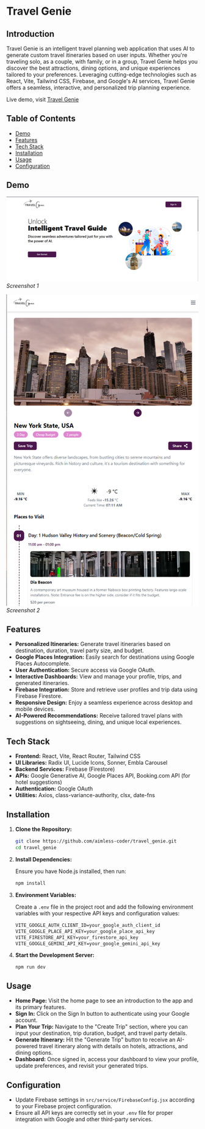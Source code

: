 # Travel Genie

## Introduction

Travel Genie is an intelligent travel planning web application that uses AI to generate custom travel itineraries based on user inputs. Whether you're traveling solo, as a couple, with family, or in a group, Travel Genie helps you discover the best attractions, dining options, and unique experiences tailored to your preferences. Leveraging cutting-edge technologies such as React, Vite, Tailwind CSS, Firebase, and Google's AI services, Travel Genie offers a seamless, interactive, and personalized trip planning experience.

Live demo, visit [Travel Genie](https://travel-genie-eight.vercel.app/)

## Table of Contents

- [Demo](#demo)
- [Features](#features)
- [Tech Stack](#tech-stack)
- [Installation](#installation)
- [Usage](#usage)
- [Configuration](#configuration)

## Demo

![Screenshot 1](./public/screenshot/demo1.png)
_Screenshot 1_

![Screenshot 2](./public/screenshot/demo2.png)
_Screenshot 2_

## Features

- **Personalized Itineraries:** Generate travel itineraries based on destination, duration, travel party size, and budget.
- **Google Places Integration:** Easily search for destinations using Google Places Autocomplete.
- **User Authentication:** Secure access via Google OAuth.
- **Interactive Dashboards:** View and manage your profile, trips, and generated itineraries.
- **Firebase Integration:** Store and retrieve user profiles and trip data using Firebase Firestore.
- **Responsive Design:** Enjoy a seamless experience across desktop and mobile devices.
- **AI-Powered Recommendations:** Receive tailored travel plans with suggestions on sightseeing, dining, and unique local experiences.

## Tech Stack

- **Frontend:** React, Vite, React Router, Tailwind CSS
- **UI Libraries:** Radix UI, Lucide Icons, Sonner, Embla Carousel
- **Backend Services:** Firebase (Firestore)
- **APIs:** Google Generative AI, Google Places API, Booking.com API (for hotel suggestions)
- **Authentication:** Google OAuth
- **Utilities:** Axios, class-variance-authority, clsx, date-fns

## Installation

1. **Clone the Repository:**

   ```bash
   git clone https://github.com/aimless-coder/travel_genie.git
   cd travel_genie
   ```

2. **Install Dependencies:**

   Ensure you have Node.js installed, then run:

   ```bash
   npm install
   ```

3. **Environment Variables:**

   Create a `.env` file in the project root and add the following environment variables with your respective API keys and configuration values:

   ```env
   VITE_GOOGLE_AUTH_CLIENT_ID=your_google_auth_client_id
   VITE_GOOGLE_PLACE_API_KEY=your_google_place_api_key
   VITE_FIRESTORE_API_KEY=your_firestore_api_key
   VITE_GOOGLE_GEMINI_API_KEY=your_google_gemini_api_key
   ```

4. **Start the Development Server:**

   ```bash
   npm run dev
   ```

## Usage

- **Home Page:** Visit the home page to see an introduction to the app and its primary features.
- **Sign In:** Click on the Sign In button to authenticate using your Google account.
- **Plan Your Trip:** Navigate to the "Create Trip" section, where you can input your destination, trip duration, budget, and travel party details.
- **Generate Itinerary:** Hit the "Generate Trip" button to receive an AI-powered travel itinerary along with details on hotels, attractions, and dining options.
- **Dashboard:** Once signed in, access your dashboard to view your profile, update preferences, and revisit your generated trips.

## Configuration

- Update Firebase settings in `src/service/FirebaseConfig.jsx` according to your Firebase project configuration.
- Ensure all API keys are correctly set in your `.env` file for proper integration with Google and other third-party services.


